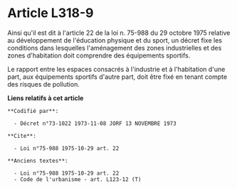 # Article L318-9

Ainsi qu'il est dit à l'article 22 de la loi n. 75-988 du 29 octobre 1975 relative au développement de l'éducation physique
et du sport, un décret fixe les conditions dans lesquelles l'aménagement des zones industrielles et des zones d'habitation
doit comprendre des équipements sportifs.

Le rapport entre les espaces consacrés à l'industrie et à l'habitation d'une part, aux équipements sportifs d'autre part,
doit être fixé en tenant compte des risques de pollution.

**Liens relatifs à cet article**

	**Codifié par**:

	  - Décret n°73-1022 1973-11-08 JORF 13 NOVEMBRE 1973

	**Cite**:

	  - Loi n°75-988 1975-10-29 art. 22

	**Anciens textes**:

	  - Loi n°75-988 1975-10-29 art. 22
	  - Code de l'urbanisme - art. L123-12 (T)

